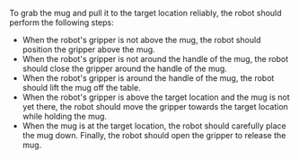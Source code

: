 To grab the mug and pull it to the target location reliably, the robot should perform the following steps:

- When the robot's gripper is not above the mug, the robot should position the gripper above the mug.
- When the robot's gripper is not around the handle of the mug, the robot should close the gripper around the handle of the mug.
- When the robot's gripper is around the handle of the mug, the robot should lift the mug off the table.
- When the robot's gripper is above the target location and the mug is not yet there, the robot should move the gripper towards the target location while holding the mug.
- When the mug is at the target location, the robot should carefully place the mug down. Finally, the robot should open the gripper to release the mug.